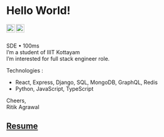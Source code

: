# Hello World!

<a href="https://www.linkedin.com/in/bmbshlly">
  <img align="left" alt="Akshay Saini - LinkedIn" width="22px" src="https://cdn.jsdelivr.net/npm/simple-icons@v3/icons/linkedin.svg"/>
</a>
<a href="https://twitter.com/iritik_19">
  <img align="left" alt="Akshay Saini - Twitter" width="22px" src="https://cdn.jsdelivr.net/npm/simple-icons@v3/icons/twitter.svg"/>
</a>
<br />
<br />

 SDE • 100ms  
 I’m a student of IIIT Kottayam    
 I’m interested for full stack engineer role.  
 
 Technologies :
  * React, Express, Django, SQL, MongoDB, GraphQL, Redis
  * Python, JavaScript, TypeScript

Cheers,  
Ritik Agrawal  
## [Resume](https://rebrand.ly/ritik-resume)  
<!--<img alt="GIF" src="https://miro.medium.com/max/875/1*Urc28sbnORGOW5oyohQ06g.gif" width="400px" />-->
